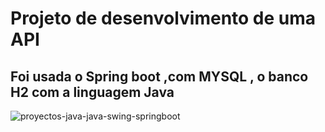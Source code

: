 <h1>Projeto de desenvolvimento de uma API</h1>
<h2>Foi usada o Spring boot ,com MYSQL , o banco  H2 com a linguagem Java </h2>

![proyectos-java-java-swing-springboot](https://github.com/user-attachments/assets/7ca76277-e7ef-424a-8ec1-b9e090f03f83)
